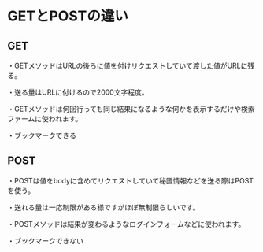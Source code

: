 GETとPOSTの違い
====

## GET
・GETメソッドはURLの後ろに値を付けリクエストしていて渡した値がURLに残る。<br>

・送る量はURLに付けるので2000文字程度。<br>

・GETメソッドは何回行っても同じ結果になるような何かを表示するだけや検索ファームに使われます。<br>

・ブックマークできる<br>

## POST
・POSTは値をbodyに含めてリクエストしていて秘匿情報などを送る際はPOSTを使う。<br>

・送れる量は一応制限がある様ですがほぼ無制限らしいです。<br>

・POSTメソッドは結果が変わるようなログインフォームなどに使われます。<br>

・ブックマークできない<br>
